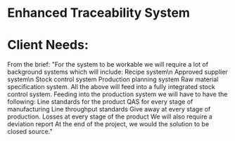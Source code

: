 # Enhanced Traceability System

# Client Needs:
From the brief:
"For the system to be workable we will require a lot of background systems which will include:
Recipe system\n
Approved supplier system\n
Stock control system
Production planning system
Raw material specification system.
All the above will feed into a fully integrated stock control system.
Feeding into the production system we will have to have the following:
Line standards for the product
QAS for every stage of manufacturing
Line throughput standards
Give away at every stage of production.
Losses at every stage of the product
We will also require a deviation report
At the end of the project, we would the solution to be closed source."
